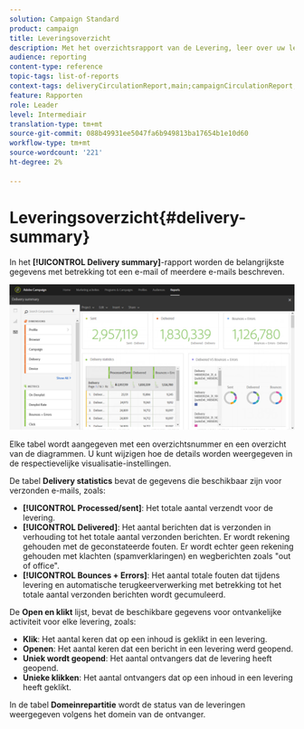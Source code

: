 ```yaml
---
solution: Campaign Standard
product: campaign
title: Leveringsoverzicht
description: Met het overzichtsrapport van de Levering, leer over uw leveringsstatistieken, zoals aantal verzendt, stuitert en opent.
audience: reporting
content-type: reference
topic-tags: list-of-reports
context-tags: deliveryCirculationReport,main;campaignCirculationReport,main;programCirculationReport,main
feature: Rapporten
role: Leader
level: Intermediair
translation-type: tm+mt
source-git-commit: 088b49931ee5047fa6b949813ba17654b1e10d60
workflow-type: tm+mt
source-wordcount: '221'
ht-degree: 2%

---
```



# Leveringsoverzicht{#delivery-summary}

In het **[!UICONTROL Delivery summary]**-rapport worden de belangrijkste gegevens met betrekking tot een e-mail of meerdere e-mails beschreven.

![](assets/campaign_reports_1.png)

Elke tabel wordt aangegeven met een overzichtsnummer en een overzicht van de diagrammen. U kunt wijzigen hoe de details worden weergegeven in de respectievelijke visualisatie-instellingen.

De tabel **Delivery statistics** bevat de gegevens die beschikbaar zijn voor verzonden e-mails, zoals:

* **[!UICONTROL Processed/sent]**: Het totale aantal verzendt voor de levering.
* **[!UICONTROL Delivered]**: Het aantal berichten dat is verzonden in verhouding tot het totale aantal verzonden berichten. Er wordt rekening gehouden met de geconstateerde fouten. Er wordt echter geen rekening gehouden met klachten (spamverklaringen) en wegberichten zoals &quot;out of office&quot;.
* **[!UICONTROL Bounces + Errors]**: Het aantal totale fouten dat tijdens levering en automatische terugkeerverwerking met betrekking tot het totale aantal verzonden berichten wordt gecumuleerd.

De **Open en klikt** lijst, bevat de beschikbare gegevens voor ontvankelijke activiteit voor elke levering, zoals:

* **Klik**: Het aantal keren dat op een inhoud is geklikt in een levering.
* **Openen**: Het aantal keren dat een bericht in een levering werd geopend.
* **Uniek wordt geopend**: Het aantal ontvangers dat de levering heeft geopend.
* **Unieke klikken**: Het aantal ontvangers dat op een inhoud in een levering heeft geklikt.

In de tabel **Domeinrepartitie** wordt de status van de leveringen weergegeven volgens het domein van de ontvanger.
